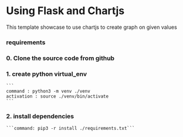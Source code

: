 # Using Flask and Chartjs 

This template showcase to use chartjs to create graph on given values 

### requirements

### 0. Clone the source code from github
### 1. create python virtual_env 
    ```
    command : python3 -m venv ./venv
    activation : source ./venv/bin/activate
    ```
### 2. install dependencies
    ```command: pip3 -r install ./requirements.txt```
